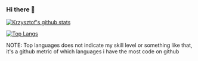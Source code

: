 ### Hi there 👋

[![Krzysztof's github stats](https://github-readme-stats.vercel.app/api?username=kristoph4822&show_icons=true&theme=dracula)](https://github.com/anuraghazra/github-readme-stats)

[![Top Langs](https://github-readme-stats.vercel.app/api/top-langs/?username=kristoph4822&hide=jupyter-notebook&show_icons=true&theme=dracula)](https://github.com/anuraghazra/github-readme-stats)

NOTE: Top languages does not indicate my skill level or something like that, it's a github metric of which languages i have the most code on github
